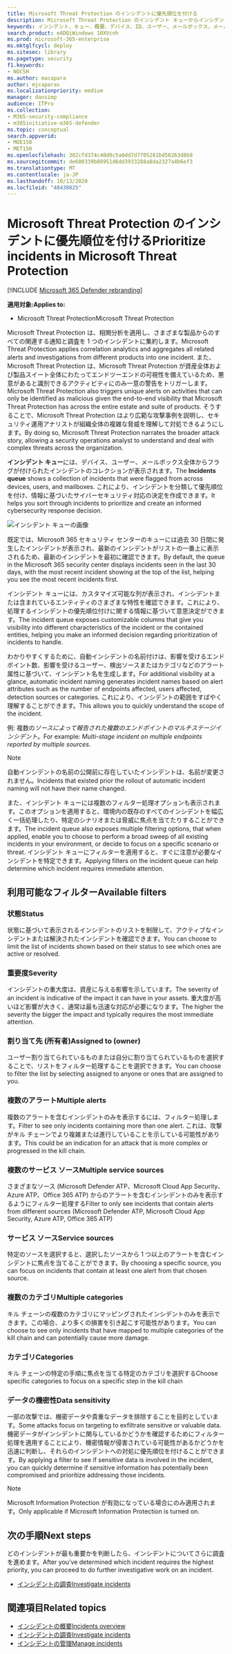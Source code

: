 ```yaml
---
title: Microsoft Threat Protection のインシデントに優先順位を付ける
description: Microsoft Threat Protection のインシデント キューからインシデントに優先順位を付ける方法の詳細
keywords: インシデント、キュー、概要、デバイス、ID、ユーザー、メールボックス、メール、インシデント
search.product: eADQiWindows 10XVcnh
ms.prod: microsoft-365-enterprise
ms.mktglfcycl: deploy
ms.sitesec: library
ms.pagetype: security
f1.keywords:
- NOCSH
ms.author: macapara
author: mjcaparas
ms.localizationpriority: medium
manager: dansimp
audience: ITPro
ms.collection:
- M365-security-compliance
- m365initiative-m365-defender
ms.topic: conceptual
search.appverid:
- MOE150
- MET150
ms.openlocfilehash: 382cfd374c40d0c5a0dd7d7705281bd56263d8b8
ms.sourcegitcommit: de600339b08951d6dd3933288a8da2327a4b6ef3
ms.translationtype: MT
ms.contentlocale: ja-JP
ms.lasthandoff: 10/13/2020
ms.locfileid: "48430825"
---
```

# <a name="prioritize-incidents-in-microsoft-threat-protection"></a><span data-ttu-id="63536-104">Microsoft Threat Protection のインシデントに優先順位を付ける</span><span class="sxs-lookup"><span data-stu-id="63536-104">Prioritize incidents in Microsoft Threat Protection</span></span>

[!INCLUDE [Microsoft 365 Defender rebranding](../includes/microsoft-defender.md)]


<span data-ttu-id="63536-105">**適用対象:**</span><span class="sxs-lookup"><span data-stu-id="63536-105">**Applies to:**</span></span>
- <span data-ttu-id="63536-106">Microsoft Threat Protection</span><span class="sxs-lookup"><span data-stu-id="63536-106">Microsoft Threat Protection</span></span>



<span data-ttu-id="63536-107">Microsoft Threat Protection は、相関分析を適用し、さまざまな製品からのすべての関連する通知と調査を 1 つのインシデントに集約します。</span><span class="sxs-lookup"><span data-stu-id="63536-107">Microsoft Threat Protection applies correlation analytics and aggregates all related alerts and investigations from different products into one incident.</span></span> <span data-ttu-id="63536-108">また、Microsoft Threat Protection は、Microsoft Threat Protection が資産全体および製品スイート全体にわたってエンドツーエンドの可視性を備えているため、悪意があると識別できるアクティビティにのみ一意の警告をトリガーします。</span><span class="sxs-lookup"><span data-stu-id="63536-108">Microsoft Threat Protection also triggers unique alerts on activities that can only be identified as malicious given the end-to-end visibility that Microsoft Threat Protection has across the entire estate and suite of products.</span></span> <span data-ttu-id="63536-109">そうすることで、Microsoft Threat Protection はより広範な攻撃事例を説明し、セキュリティ運用アナリストが組織全体の複雑な脅威を理解して対処できるようにします。</span><span class="sxs-lookup"><span data-stu-id="63536-109">By doing so, Microsoft Threat Protection narrates the broader attack story, allowing a security operations analyst to understand and deal with complex threats across the organization.</span></span>


<span data-ttu-id="63536-110">**インシデント キュー**には、デバイス、ユーザー、メールボックス全体からフラグが付けられたインシデントのコレクションが表示されます。</span><span class="sxs-lookup"><span data-stu-id="63536-110">The **Incidents queue** shows a collection of incidents that were flagged from across devices, users, and mailboxes.</span></span> <span data-ttu-id="63536-111">これにより、インシデントを分類して優先順位を付け、情報に基づいたサイバーセキュリティ対応の決定を作成できます。</span><span class="sxs-lookup"><span data-stu-id="63536-111">It helps you sort through incidents to prioritize and create an informed cybersecurity response decision.</span></span>


![インシデント キューの画像](../../media/incidents-queue.png) 

<span data-ttu-id="63536-113">既定では、Microsoft 365 セキュリティ センターのキューには過去 30 日間に発生したインシデントが表示され、最新のインシデントがリストの一番上に表示されるため、最新のインシデントを最初に確認できます。</span><span class="sxs-lookup"><span data-stu-id="63536-113">By default, the queue in the Microsoft 365 security center displays incidents seen in the last 30 days, with the most recent incident showing at the top of the list, helping you see the most recent incidents first.</span></span>

<span data-ttu-id="63536-114">インシデント キューには、カスタマイズ可能な列が表示され、インシデントまたは含まれているエンティティのさまざまな特性を確認できます。これにより、処理するインシデントの優先順位付けに関する情報に基づいて意思決定ができます。</span><span class="sxs-lookup"><span data-stu-id="63536-114">The incident queue exposes customizable columns that give you visibility into different characteristics of the incident or the contained entities, helping you make an informed decision regarding prioritization of incidents to handle.</span></span>

<span data-ttu-id="63536-115">わかりやすくするために、自動インシデントの名前付けは、影響を受けるエンドポイント数、影響を受けるユーザー、検出ソースまたはカテゴリなどのアラート属性に基づいて、インシデント名を生成します。</span><span class="sxs-lookup"><span data-stu-id="63536-115">For additional visibility at a glance, automatic incident naming generates incident names based on alert attributes such as the number of endpoints affected, users affected, detection sources or categories.</span></span> <span data-ttu-id="63536-116">これにより、インシデントの範囲をすばやく理解することができます。</span><span class="sxs-lookup"><span data-stu-id="63536-116">This allows you to quickly understand the scope of the incident.</span></span>

<span data-ttu-id="63536-117">例: 複数の*ソースによって報告された複数のエンドポイントのマルチステージインシデント*。</span><span class="sxs-lookup"><span data-stu-id="63536-117">For example: *Multi-stage incident on multiple endpoints reported by multiple sources.*</span></span>

> [!NOTE]
> <span data-ttu-id="63536-118">自動インシデントの名前の公開前に存在していたインシデントは、名前が変更されません。</span><span class="sxs-lookup"><span data-stu-id="63536-118">Incidents that existed prior the rollout of automatic incident naming will not have their name changed.</span></span>

<span data-ttu-id="63536-119">また、インシデント キューには複数のフィルター処理オプションも表示されます。このオプションを適用すると、環境内の既存のすべてのインシデントを幅広く一括処理したり、特定のシナリオまたは脅威に焦点を当てたりすることができます。</span><span class="sxs-lookup"><span data-stu-id="63536-119">The incident queue also exposes multiple filtering options, that when applied, enable you to choose to perform a broad sweep of all existing incidents in your environment, or decide to focus on a specific scenario or threat.</span></span> <span data-ttu-id="63536-120">インシデント キューにフィルターを適用すると、すぐに注意が必要なインシデントを特定できます。</span><span class="sxs-lookup"><span data-stu-id="63536-120">Applying filters on the incident queue can help determine which incident requires immediate attention.</span></span> 

## <a name="available-filters"></a><span data-ttu-id="63536-121">利用可能なフィルター</span><span class="sxs-lookup"><span data-stu-id="63536-121">Available filters</span></span>

### <a name="status"></a><span data-ttu-id="63536-122">状態</span><span class="sxs-lookup"><span data-stu-id="63536-122">Status</span></span>
<span data-ttu-id="63536-123">状態に基づいて表示されるインシデントのリストを制限して、アクティブなインシデントまたは解決されたインシデントを確認できます。</span><span class="sxs-lookup"><span data-stu-id="63536-123">You can choose to limit the list of incidents shown based on their status to see which ones are active or resolved.</span></span>

### <a name="severity"></a><span data-ttu-id="63536-124">重要度</span><span class="sxs-lookup"><span data-stu-id="63536-124">Severity</span></span>
<span data-ttu-id="63536-125">インシデントの重大度は、資産に与える影響を示しています。</span><span class="sxs-lookup"><span data-stu-id="63536-125">The severity of an incident is indicative of the impact it can have in your assets.</span></span> <span data-ttu-id="63536-126">重大度が高いほど影響が大きく、通常は最も迅速な対応が必要になります。</span><span class="sxs-lookup"><span data-stu-id="63536-126">The higher the severity the bigger the impact and typically requires the most immediate attention.</span></span> 

### <a name="assigned-to-owner"></a><span data-ttu-id="63536-127">割り当て先 (所有者)</span><span class="sxs-lookup"><span data-stu-id="63536-127">Assigned to (owner)</span></span>
<span data-ttu-id="63536-128">ユーザー割り当てられているものまたは自分に割り当てられているものを選択することで、リストをフィルター処理することを選択できます。</span><span class="sxs-lookup"><span data-stu-id="63536-128">You can choose to filter the list by selecting assigned to anyone or ones that are assigned to you.</span></span>

### <a name="multiple-alerts"></a><span data-ttu-id="63536-129">複数のアラート</span><span class="sxs-lookup"><span data-stu-id="63536-129">Multiple alerts</span></span> 
<span data-ttu-id="63536-130">複数のアラートを含むインシデントのみを表示するには、フィルター処理します。</span><span class="sxs-lookup"><span data-stu-id="63536-130">Filter to see only incidents containing more than one alert.</span></span> <span data-ttu-id="63536-131">これは、攻撃がキル チェーンでより複雑または進行していることを示している可能性があります。</span><span class="sxs-lookup"><span data-stu-id="63536-131">This could be an indication for an attack that is more complex or progressed in the kill chain.</span></span> 


### <a name="multiple-service-sources"></a><span data-ttu-id="63536-132">複数のサービス ソース</span><span class="sxs-lookup"><span data-stu-id="63536-132">Multiple service sources</span></span> 
<span data-ttu-id="63536-133">さまざまなソース (Microsoft Defender ATP、Microsoft Cloud App Security、Azure ATP、Office 365 ATP) からのアラートを含むインシデントのみを表示するようにフィルター処理する</span><span class="sxs-lookup"><span data-stu-id="63536-133">Filter to only see incidents that contain alerts from different sources (Microsoft Defender ATP, Microsoft Cloud App Security, Azure ATP, Office 365 ATP)</span></span>
### <a name="service-sources"></a><span data-ttu-id="63536-134">サービス ソース</span><span class="sxs-lookup"><span data-stu-id="63536-134">Service sources</span></span>
<span data-ttu-id="63536-135">特定のソースを選択すると、選択したソースから 1 つ以上のアラートを含むインシデントに焦点を当てることができます。</span><span class="sxs-lookup"><span data-stu-id="63536-135">By choosing a specific source, you can focus on incidents that contain at least one alert from that chosen source.</span></span> 

### <a name="multiple-categories"></a><span data-ttu-id="63536-136">複数のカテゴリ</span><span class="sxs-lookup"><span data-stu-id="63536-136">Multiple categories</span></span> 
<span data-ttu-id="63536-137">キル チェーンの複数のカテゴリにマッピングされたインシデントのみを表示できます。この場合、より多くの損害を引き起こす可能性があります。</span><span class="sxs-lookup"><span data-stu-id="63536-137">You can choose to see only incidents that have mapped to multiple categories of the kill chain and can potentially cause more damage.</span></span> 

### <a name="categories"></a><span data-ttu-id="63536-138">カテゴリ</span><span class="sxs-lookup"><span data-stu-id="63536-138">Categories</span></span>
<span data-ttu-id="63536-139">キル チェーンの特定の手順に焦点を当てる特定のカテゴリを選択する</span><span class="sxs-lookup"><span data-stu-id="63536-139">Choose specific categories to focus on a specific step in the kill chain</span></span>

### <a name="data-sensitivity"></a><span data-ttu-id="63536-140">データの機密性</span><span class="sxs-lookup"><span data-stu-id="63536-140">Data sensitivity</span></span>
<span data-ttu-id="63536-141">一部の攻撃では、機密データや貴重なデータを排除することを目的としています。</span><span class="sxs-lookup"><span data-stu-id="63536-141">Some attacks focus on targeting to exfiltrate sensitive or valuable data.</span></span> <span data-ttu-id="63536-142">機密データがインシデントに関与しているかどうかを確認するためにフィルター処理を適用することにより、機密情報が侵害されている可能性があるかどうかを迅速に判断し、それらのインシデントへの対処に優先順位を付けることができます。</span><span class="sxs-lookup"><span data-stu-id="63536-142">By applying a filter to see if sensitive data is involved in the incident, you can quickly determine if sensitive information has potentially been compromised and prioritize addressing those incidents.</span></span>

>[!NOTE]
><span data-ttu-id="63536-143">Microsoft Information Protection が有効になっている場合にのみ適用されます。</span><span class="sxs-lookup"><span data-stu-id="63536-143">Only applicable if Microsoft Information Protection is turned on.</span></span>


## <a name="next-steps"></a><span data-ttu-id="63536-144">次の手順</span><span class="sxs-lookup"><span data-stu-id="63536-144">Next steps</span></span>
<span data-ttu-id="63536-145">どのインシデントが最も重要かを判断したら、インシデントについてさらに調査を進めます。</span><span class="sxs-lookup"><span data-stu-id="63536-145">After you've determined which incident requires the highest priority, you can proceed to do further investigative work on an incident.</span></span>
- [<span data-ttu-id="63536-146">インシデントの調査</span><span class="sxs-lookup"><span data-stu-id="63536-146">Investigate incidents</span></span>](investigate-incidents.md)


## <a name="related-topics"></a><span data-ttu-id="63536-147">関連項目</span><span class="sxs-lookup"><span data-stu-id="63536-147">Related topics</span></span>
- [<span data-ttu-id="63536-148">インシデントの概要</span><span class="sxs-lookup"><span data-stu-id="63536-148">Incidents overview</span></span>](incidents-overview.md)
- [<span data-ttu-id="63536-149">インシデントの調査</span><span class="sxs-lookup"><span data-stu-id="63536-149">Investigate incidents</span></span>](investigate-incidents.md)
- [<span data-ttu-id="63536-150">インシデントの管理</span><span class="sxs-lookup"><span data-stu-id="63536-150">Manage incidents</span></span>](manage-incidents.md)
